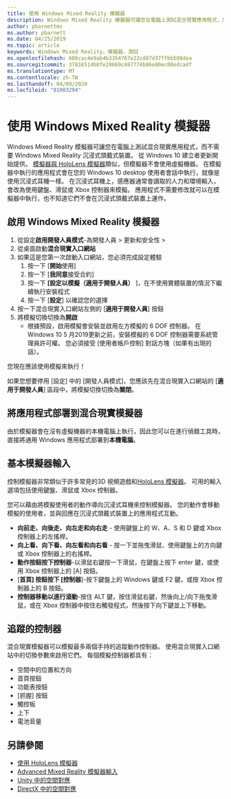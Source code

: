 ```yaml
---
title: 使用 Windows Mixed Reality 模擬器
description: Windows Mixed Reality 模擬器可讓您在電腦上測試混合現實應用程式，而不需要 Windows Mixed Reality 沉浸式頭戴式裝置。
author: pbarnettms
ms.author: pbarnett
ms.date: 04/25/2019
ms.topic: article
keywords: Windows Mixed Reality，模擬器，測試
ms.openlocfilehash: 686cac4e9ab4b3354767e22cd87d37ffbb508dea
ms.sourcegitcommit: 37816514b8fe20669c487774b86e80ec08edcadf
ms.translationtype: MT
ms.contentlocale: zh-TW
ms.lasthandoff: 04/09/2020
ms.locfileid: "81003294"
---
```

# <a name="using-the-windows-mixed-reality-simulator"></a>使用 Windows Mixed Reality 模擬器

Windows Mixed Reality 模擬器可讓您在電腦上測試混合現實應用程式，而不需要 Windows Mixed Reality 沉浸式頭戴式裝置。 從 Windows 10 建立者更新開始提供。 [模擬器與 HoloLens 模擬器](using-the-hololens-emulator.md)類似，但模擬器不會使用虛擬機器。 在模擬器中執行的應用程式會在您的 Windows 10 desktop 使用者會話中執行，就像是使用沉浸式耳機一樣。 在沉浸式耳機上，感應器通常會讀取的人力和環境輸入，會改為使用鍵盤、滑鼠或 Xbox 控制器來模擬。 應用程式不需要修改就可以在模擬器中執行，也不知道它們不會在沉浸式頭戴式裝置上運作。

## <a name="enabling-the-windows-mixed-reality-simulator"></a>啟用 Windows Mixed Reality 模擬器

1. 從設定**啟用開發人員模式**-為開發人員 > 更新和安全性 >
2. 從桌面啟動**混合現實入口網站**
3. 如果這是您第一次啟動入口網站，您必須完成設定體驗
   1. 按一下 [**開始**使用]
   2. 按一下 [**我同意**接受合約]
   3. 按一下 **[設定以模擬（適用于開發人員）** ]，在不使用實體裝置的情況下繼續執行安裝程式
   4. 按一下 [**設定**] 以確認您的選擇
4. 按一下混合現實入口網站左側的 [**適用于開發人員**] 按鈕
5. 將模擬切換切換為**開啟**
   * 根據預設，啟用模擬會安裝並啟用左方模擬的 6 DOF 控制器。  在 Windows 10 5 月2019更新之前，安裝模擬的 6 DOF 控制器需要系統管理員許可權。  您必須接受 [使用者帳戶控制] 對話方塊（如果有出現的話）。

您現在應該使用模擬來執行！

如果您想要停用 [設定] 中的 [開發人員模式]，您應該先在混合現實入口網站的 [**適用于開發人員**] 區段中，將模擬切換切換為**關閉**。

## <a name="deploying-apps-to-the-mixed-reality-simulator"></a>將應用程式部署到混合現實模擬器

由於模擬器會在沒有虛擬機器的本機電腦上執行，因此您可以在進行偵錯工具時，直接將通用 Windows 應用程式部署到**本機電腦**。

## <a name="basic-simulator-input"></a>基本模擬器輸入

控制模擬器非常類似于許多常見的3D 視頻遊戲和[HoloLens 模擬器](using-the-hololens-emulator.md)。 可用的輸入選項包括使用鍵盤、滑鼠或 Xbox 控制器。

您可以藉由將模擬使用者的動作導向沉浸式耳機來控制模擬器。 您的動作會移動模擬的使用者，並與回應在沉浸式頭戴式裝置上的應用程式互動。
* **向前走、向後走、向左走和向右走** - 使用鍵盤上的 W、A、S 和 D 鍵或 Xbox 控制器上的左搖桿。
* **向上看、向下看、向左看和向右看** - 按一下並拖曳滑鼠、使用鍵盤上的方向鍵或 Xbox 控制器上的右搖桿。
* **動作按鈕按下控制器**-以滑鼠右鍵按一下滑鼠，在鍵盤上按下 enter 鍵，或使用 Xbox 控制器上的 [A] 按鈕。
* [**首頁] 按鈕按下 [控制器**]-按下鍵盤上的 Windows 鍵或 F2 鍵，或按 Xbox 控制器上的 B 按鈕。
* **控制器移動以進行滾動**-按住 ALT 鍵，按住滑鼠右鍵，然後向上/向下拖曳滑鼠，或在 Xbox 控制器中按住右觸發程式，然後按下向下鍵並上下移動。

## <a name="tracked-controllers"></a>追蹤的控制器

混合現實模擬器可以模擬最多兩個手持的追蹤動作控制器。 使用混合現實入口網站中的切換參數來啟用它們。 每個模擬控制器都具有：
* 空間中的位置和方向
* 首頁按鈕
* 功能表按鈕
* [抓握] 按鈕
* 觸控板
* 上下
* 電池音量

## <a name="see-also"></a>另請參閱
* [使用 HoloLens 模擬器](using-the-hololens-emulator.md)
* [Advanced Mixed Reality 模擬器輸入](advanced-hololens-emulator-and-mixed-reality-simulator-input.md)
* [Unity 中的空間對應](spatial-mapping-in-unity.md)
* [DirectX 中的空間對應](spatial-mapping-in-directx.md)
